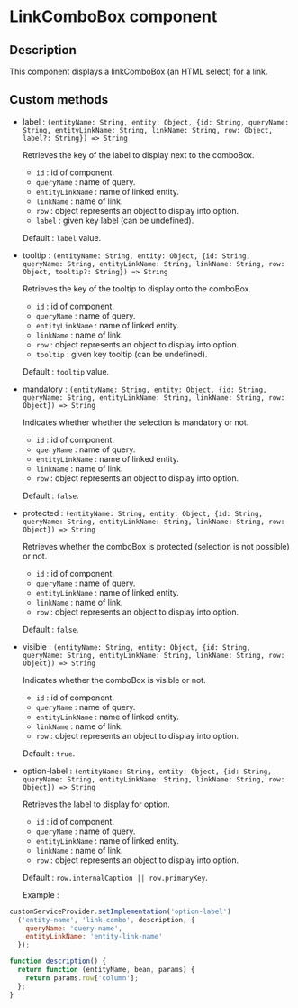 # LinkComboBox component

## Description
This component displays a linkComboBox (an HTML select) for a link.

## Custom methods
* label : `(entityName: String, entity: Object, {id: String, queryName: String, entityLinkName: String, linkName: String, row: Object, label?: String}) => String`
  
  Retrieves the key of the label to display next to the comboBox.
  
  - `id` : id of component.
  - `queryName` : name of query.
  - `entityLinkName` : name of linked entity.
  - `linkName` : name of link.
  - `row` : object represents an object to display into option.
  - `label` : given key label (can be undefined).
  
  Default : `label` value.

* tooltip : `(entityName: String, entity: Object, {id: String, queryName: String, entityLinkName: String, linkName: String, row: Object, tooltip?: String}) => String`  
  
  Retrieves the key of the tooltip to display onto the comboBox.

  - `id` : id of component.
  - `queryName` : name of query.
  - `entityLinkName` : name of linked entity.
  - `linkName` : name of link.
  - `row` : object represents an object to display into option.
  - `tooltip` : given key tooltip (can be undefined).
  
  Default : `tooltip` value.

* mandatory : `(entityName: String, entity: Object, {id: String, queryName: String, entityLinkName: String, linkName: String, row: Object}) => String`
  
  Indicates whether whether the selection is mandatory or not.

  - `id` : id of component.
  - `queryName` : name of query.
  - `entityLinkName` : name of linked entity.
  - `linkName` : name of link.
  - `row` : object represents an object to display into option.
  
  Default : `false`.

* protected : `(entityName: String, entity: Object, {id: String, queryName: String, entityLinkName: String, linkName: String, row: Object}) => String`
 
  Retrieves whether the comboBox is protected (selection is not possible) or not.

  - `id` : id of component.
  - `queryName` : name of query.
  - `entityLinkName` : name of linked entity.
  - `linkName` : name of link.
  - `row` : object represents an object to display into option.
  
  Default : `false`.

* visible : `(entityName: String, entity: Object, {id: String, queryName: String, entityLinkName: String, linkName: String, row: Object}) => String`
 
  Indicates whether the comboBox is visible or not.

  - `id` : id of component.
  - `queryName` : name of query.
  - `entityLinkName` : name of linked entity.
  - `linkName` : name of link.
  - `row` : object represents an object to display into option.
  
  Default : `true`.
    
* option-label : `(entityName: String, entity: Object, {id: String, queryName: String, entityLinkName: String, linkName: String, row: Object}) => String`
 
  Retrieves the label to display for option.

  - `id` : id of component.
  - `queryName` : name of query.
  - `entityLinkName` : name of linked entity.
  - `linkName` : name of link.
  - `row` : object represents an object to display into option.
  
  Default : `row.internalCaption || row.primaryKey`.
  
  Example : 
```js
customServiceProvider.setImplementation('option-label')
  ('entity-name', 'link-combo', description, {
    queryName: 'query-name',
    entityLinkName: 'entity-link-name'
  });

function description() {
  return function (entityName, bean, params) {
    return params.row['column'];
  };
}
```
